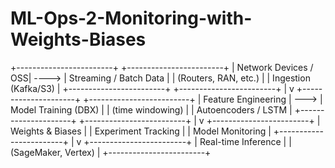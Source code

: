 # ML-Ops-2-Monitoring-with-Weights-Biases

<html>

+------------------------+       +------------------------+
|  Network Devices / OSS| ----> | Streaming / Batch Data |
| (Routers, RAN, etc.)  |       |  Ingestion (Kafka/S3)  |
+------------------------+       +------------------------+
                                         |
                                         v
+---------------------+      +-------------------------+
| Feature Engineering | ---> |   Model Training (DBX)  |
|   (time windowing)  |      |    Autoencoders / LSTM  |
+---------------------+      +-------------------------+
                                         |
                                         v
                                +------------------------+
                                |   Weights & Biases     |
                                |  Experiment Tracking   |
                                |   Model Monitoring     |
                                +------------------------+
                                         |
                                         v
                                +------------------------+
                                | Real-time Inference    |
                                |   (SageMaker, Vertex)  |
                                +------------------------+
</html>
